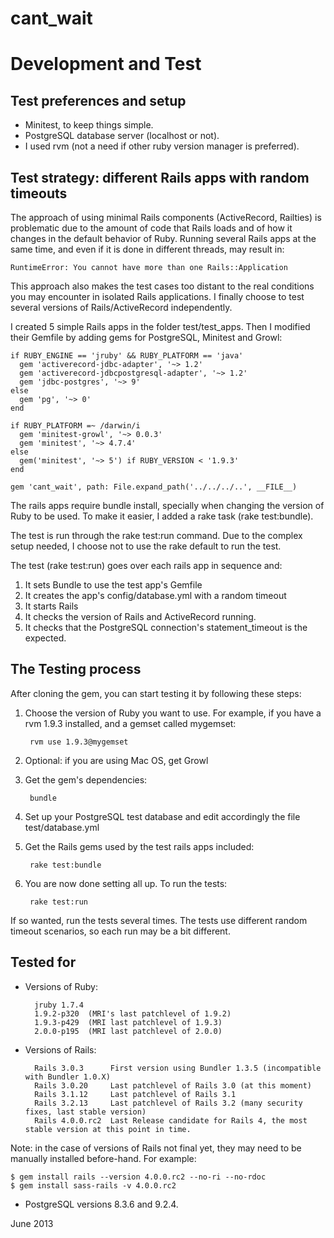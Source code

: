 # cant_wait
# Development and Test


## Test preferences and setup

- Minitest, to keep things simple.
- PostgreSQL database server (localhost or not).
- I used rvm (not a need if other ruby version manager is preferred). 


## Test strategy: different Rails apps with random timeouts

The approach of using minimal Rails components (ActiveRecord, Railties) is problematic due to the amount of code that Rails loads and of how it changes in the default behavior of Ruby.  Running several Rails apps at the same time, and even if it is done in different threads, may result in:

    RuntimeError: You cannot have more than one Rails::Application

This approach also makes the test cases too distant to the real conditions you may encounter in isolated Rails applications.  I finally choose to test several versions of Rails/ActiveRecord independently.

I created 5 simple Rails apps in the folder test/test_apps.  Then I modified their Gemfile by adding gems for PostgreSQL, Minitest and Growl:

    if RUBY_ENGINE == 'jruby' && RUBY_PLATFORM == 'java'
      gem 'activerecord-jdbc-adapter', '~> 1.2'
      gem 'activerecord-jdbcpostgresql-adapter', '~> 1.2'
      gem 'jdbc-postgres', '~> 9'
    else
      gem 'pg', '~> 0'
    end

    if RUBY_PLATFORM =~ /darwin/i
      gem 'minitest-growl', '~> 0.0.3'
      gem 'minitest', '~> 4.7.4'
    else
      gem('minitest', '~> 5') if RUBY_VERSION < '1.9.3'
    end

    gem 'cant_wait', path: File.expand_path('../../../..', __FILE__)

The rails apps require bundle install, specially when changing the version of Ruby to be used. To make it easier, I added a rake task (rake test:bundle).

The test is run through the rake test:run command.  Due to the complex setup needed, I choose not to use the rake default to run the test.

The test (rake test:run) goes over each rails app in sequence and:

1. It sets Bundle to use the test app's Gemfile
2. It creates the app's config/database.yml with a random timeout
3. It starts Rails
4. It checks the version of Rails and ActiveRecord running.
5. It checks that the PostgreSQL connection's statement_timeout is the expected.


## The Testing process

After cloning the gem, you can start testing it by following these steps:

1. Choose the version of Ruby you want to use.
    For example, if you have a rvm 1.9.3 installed, and a gemset called mygemset:

        rvm use 1.9.3@mygemset

2. Optional: if you are using Mac OS, get Growl

3. Get the gem's dependencies:

        bundle

4. Set up your PostgreSQL test database and edit accordingly the file test/database.yml

5. Get the Rails gems used by the test rails apps included:

        rake test:bundle

6. You are now done setting all up.  To run the tests:

        rake test:run

If so wanted, run the tests several times.  The tests use different random timeout scenarios, so each run may be a bit different.


## Tested for

* Versions of Ruby:

        jruby 1.7.4
        1.9.2-p320  (MRI's last patchlevel of 1.9.2)
        1.9.3-p429  (MRI last patchlevel of 1.9.3)
        2.0.0-p195  (MRI last patchlevel of 2.0.0)

* Versions of Rails:

        Rails 3.0.3      First version using Bundler 1.3.5 (incompatible with Bundler 1.0.X)
        Rails 3.0.20     Last patchlevel of Rails 3.0 (at this moment)
        Rails 3.1.12     Last patchlevel of Rails 3.1
        Rails 3.2.13     Last patchlevel of Rails 3.2 (many security fixes, last stable version)
        Rails 4.0.0.rc2  Last Release candidate for Rails 4, the most stable version at this point in time.

Note: in the case of versions of Rails not final yet, they may need to be manually installed before-hand.  For example:

    $ gem install rails --version 4.0.0.rc2 --no-ri --no-rdoc
    $ gem install sass-rails -v 4.0.0.rc2

* PostgreSQL versions 8.3.6 and 9.2.4.


June 2013

